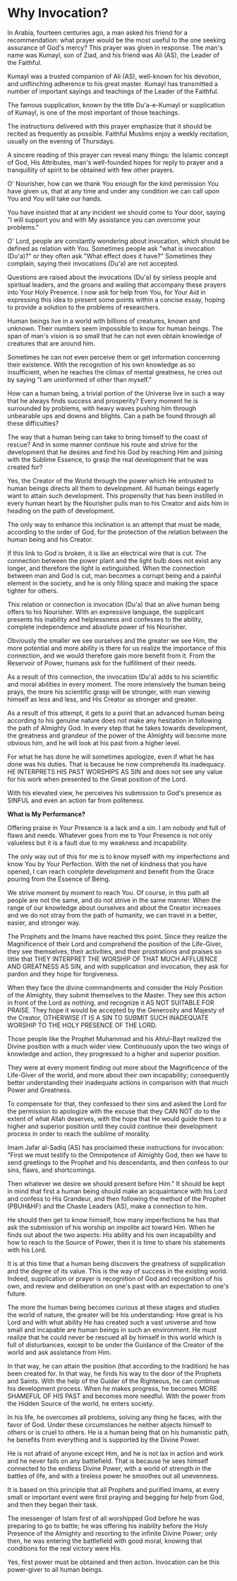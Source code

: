 Why Invocation?
===============

In Arabia, fourteen centuries ago, a man asked his friend for a
recommendation: what prayer would be the most useful to the one seeking
assurance of God's mercy? This prayer was given in response. The man's
name was Kumayl, son of Ziad, and his friend was Ali (AS), the Leader of
the Faithful.

Kumayl was a trusted companion of Ali (AS), well-known for his
devotion, and unflinching adherence to his great master. Kumayl has
transmitted a number of important sayings and teachings of the Leader of
the Faithful.

The famous supplication, known by the title Du'a-e-Kumayl or
supplication of Kumayl, is one of the most important of those
teachings.

The instructions delivered with this prayer emphasize that it should be
recited as frequently as possible. Faithful Muslims enjoy a weekly
recitation, usually on the evening of Thursdays.

A sincere reading of this prayer can reveal many things: the Islamic
concept of God, His Attributes, man's well-founded hopes for reply to
prayer and a tranquillity of spirit to be obtained with few other
prayers.

O' Nourisher, how can we thank You enough for the kind permission You
have given us, that at any time and under any condition we can call upon
You and You will take our hands.

You have insisted that at any incident we should come to Your door,
saying "I will support you and with My assistance you can overcome your
problems."

O' Lord, people are constantly wondering about invocation, which should
be defined as relation with You. Sometimes people ask "what is
invocation (Du'a)?" or they often ask "What effect does it have?"
Sometimes they complain, saying their invocations (Du'a) are not
accepted.

Questions are raised about the invocations (Du'a) by sinless people and
spiritual leaders, and the groans and wailing that accompany these
prayers into Your Holy Presence. I now ask for help from You, for Your
Aid in expressing this idea to present some points within a concise
essay, hoping to provide a solution to the problems of researchers.

Human beings live in a world with billions of creatures, known and
unknown. Their numbers seem impossible to know for human beings. The
span of man's vision is so small that he can not even obtain knowledge
of creatures that are around him.

Sometimes he can not even perceive them or get information concerning
their existence. With the recognition of his own knowledge as so
insufficient, when he reaches the climax of mental greatness, he cries
out by saying "I am uninformed of other than myself."

How can a human being, a trivial portion of the Universe live in such a
way that he always finds success and prosperity? Every moment he is
surrounded by problems, with heavy waves pushing him through unbearable
ups and downs and blights. Can a path be found through all these
difficulties?

The way that a human being can take to bring himself to the coast of
rescue? And in some manner continue his route and strive for the
development that he desires and find his God by reaching Him and joining
with the Sublime Essence, to grasp the real development that he was
created for?

Yes, the Creator of the World through the power which He entrusted to
human beings directs all them to development. All human beings eagerly
want to attain such development. This propensity that has been instilled
in every human heart by the Nourisher pulls man to his Creator and aids
him in heading on the path of development.

The only way to enhance this inclination is an attempt that must be
made, according to the order of God, for the protection of the relation
between the human being and his Creator.

If this link to God is broken, it is like an electrical wire that is
cut. The connection between the power plant and the light bulb does not
exist any longer, and therefore the light is extinguished. When the
connection between man and God is cut, man becomes a corrupt being and a
painful element in the society, and he is only filling space and making
the space tighter for others.

This relation or connection is invocation (Du'a) that an alive human
being offers to his Nourisher. With an expressive language, the
supplicant presents his inability and helplessness and confesses to the
ability, complete independence and absolute power of his Nourisher.

Obviously the smaller we see ourselves and the greater we see Him, the
more potential and more ability is there for us realize the importance
of this connection, and we would therefore gain more benefit from it.
From the Reservoir of Power, humans ask for the fulfillment of their
needs.

As a result of this connection, the invocation (Du'a) adds to his
scientific and moral abilities in every moment. The more intensively the
human being prays, the more his scientific grasp will be stronger, with
man viewing himself as less and less, and His Creator as stronger and
greater.

As a result of this attempt, it gets to a point that an advanced human
being according to his genuine nature does not make any hesitation in
following the path of Almighty God. In every step that he takes towards
development, the greatness and grandeur of the power of the Almighty
will become more obvious him, and he will look at his past from a higher
level.

For what he has done he will sometimes apologize, even if what he has
done was his duties. That is because he now comprehends its inadequacy.
HE INTERPRETS HIS PAST WORSHIPS AS SIN and does not see any value for
his work when presented to the Great position of the Lord.

With his elevated view, he perceives his submission to God's presence
as SINFUL and even an action far from politeness.

**What is My Performance?**

Offering praise in Your Presence is a lack and a sin. I am nobody and
full of flaws and needs. Whatever goes from me to Your Presence is not
only valueless but it is a fault due to my weakness and incapability.

The only way out of this for me is to know myself with my imperfections
and know You by Your Perfection. With the net of kindness that you have
opened, I can reach complete development and benefit from the Grace
pouring from the Essence of Being.

We strive moment by moment to reach You. Of course, in this path all
people are not the same, and do not strive in the same manner. When the
range of our knowledge about ourselves and about the Creator increases
and we do not stray from the path of humanity, we can travel in a
better, easier, and stronger way.

The Prophets and the Imams have reached this point. Since they realize
the Magnificence of their Lord and comprehend the position of the
Life-Giver, they see themselves, their activities, and their
prostrations and praises so little that THEY INTERPRET THE WORSHIP OF
THAT MUCH AFFLUENCE AND GREATNESS AS SIN, and with supplication and
invocation, they ask for pardon and they hope for forgiveness.

When they face the divine commandments and consider the Holy Position
of the Almighty, they submit themselves to the Master. They see this
action in front of the Lord as nothing, and recognize it AS NOT SUITABLE
FOR PRAISE. They hope it would be accepted by the Generosity and Majesty
of the Creator, OTHERWISE IT IS A SIN TO SUBMIT SUCH INADEQUATE WORSHIP
TO THE HOLY PRESENCE OF THE LORD.

Those people like the Prophet Muhammad and his Ahlul-Bayt realized the
Divine position with a much wider view. Continuously upon the two wings
of knowledge and action, they progressed to a higher and superior
position.

They were at every moment finding out more about the Magnificence of
the Life-Giver of the world, and more about their own incapability;
consequently better understanding their inadequate actions in comparison
with that much Power and Greatness.

To compensate for that, they confessed to their sins and asked the Lord
for the permission to apologize with the excuse that they CAN NOT do to
the extent of what Allah deserves, with the hope that He would guide
them to a higher and superior position until they could continue their
development process in order to reach the sublime of morality.

Imam Jafar al-Sadiq (AS) has proclaimed these instructions for
invocation: "First we must testify to the Omnipotence of Almighty God,
then we have to send greetings to the Prophet and his descendants, and
then confess to our sins, flaws, and shortcomings.

Then whatever we desire we should present before Him." It should be
kept in mind that first a human being should make an acquaintance with
his Lord and confess to His Grandeur, and then following the method of
the Prophet (PBUH&HF) and the Chaste Leaders (AS), make a connection to
him.

He should then get to know himself, how many imperfections he has that
ask the submission of his worship an impolite act toward Him. When he
finds out about the two aspects: His ability and his own incapability
and how to reach to the Source of Power, then it is time to share his
statements with his Lord.

It is at this time that a human being discovers the greatness of
supplication and the degree of its value. This is the way of success in
the existing world. Indeed, supplication or prayer is recognition of God
and recognition of his own, and review and deliberation on one's past
with an expectation to one's future.

The more the human being becomes curious at these stages and studies
the world of nature, the greater will be his understanding:
How great is his Lord and with what ability He has created such a vast
universe and how small and incapable are human beings in such an
environment. He must realize that he could never be rescued all by
himself in this world which is full of disturbances, except to be under
the Guidance of the Creator of the world and ask assistance from Him.

In that way, he can attain the position (that according to the
tradition) he has been created for. In that way, he finds his way to the
door of the Prophets and Saints. With the help of the Guider of the
Righteous, he can continue his development process. When he makes
progress, he becomes MORE SHAMEFUL OF HIS PAST and becomes more needful.
With the power from the Hidden Source of the world, he enters society.

In his life, he overcomes all problems, solving any thing he faces,
with the favor of God. Under these circumstances he neither abjects
himself to others or is cruel to others. He is a human being that on his
humanistic path, he benefits from everything and is supported by the
Divine Power.

He is not afraid of anyone except Him, and he is not lax in action and
work and he never fails on any battlefield. That is because he sees
himself connected to the endless Divine Power, with a world of strength
in the battles of life, and with a tireless power he smoothes out all
unevenness.

It is based on this principle that all Prophets and purified Imams, at
every small or important event were first praying and begging for help
from God, and then they began their task.

The messenger of Islam first of all worshipped God before he was
preparing to go to battle; he was offering his inability before the Holy
Presence of the Almighty and resorting to the infinite Divine Power;
only then, he was entering the battlefield with good moral, knowing that
conditions for the real victory were His.

Yes, first power must be obtained and then action. Invocation can be
this power-giver to all human beings.


